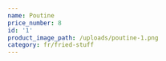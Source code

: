 ```yaml
---
name: Poutine
price_number: 8
id: '1'
product_image_path: /uploads/poutine-1.png
category: fr/fried-stuff
---
```

